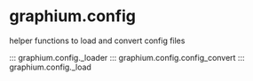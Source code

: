 graphium.config
====================
helper functions to load and convert config files

::: graphium.config._loader
::: graphium.config.config_convert
::: graphium.config._load
